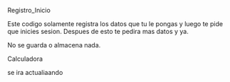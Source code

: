 Registro_Inicio

Este codigo solamente registra los datos que tu le pongas y luego te pide que inicies sesion.
Despues de esto te pedira mas datos y ya.

No se guarda o almacena nada. 

Calculadora

se ira actualiaando

